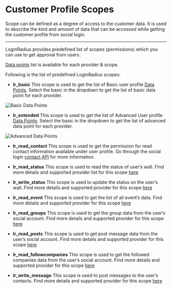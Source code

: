 Customer Profile Scopes
=====

Scope can be defined as a degree of access to the customer data. It is used to describe the kind and amount of data that can be accessed while getting the customer profile from social login.

-------

LoginRadius provides predefined list of scopes (permissions) which you can use to get approval from users.

[Data points](https://www.loginradius.com/datapoints) list is available for each provider & scope.

Following is the list of predefined LoginRadius scopes:

- **lr_basic**
This scope is used to get the list of Basic user profile [Data Points](https://www.loginradius.com/datapoints). Select the basic in the dropdown to get the list of basic data point for each provider.
  
![Basic Data Points](https://apidocs.lrcontent.com/images/Datapoint01_318715ab0c7b7d8acd3.35342752.png "Basic Data Points")

- **lr_extended**
This scope is used to get the list of Advanced User profile [Data Points](https://www.loginradius.com/datapoints). Select the basic in the dropdown to get the list of advanced data point for each provider.
  
![Advanced Data Points](https://apidocs.lrcontent.com/images/advanceddatapoints_116055ab0c86e830b92.97881377.png "Advanced Data Points")

- **lr_read_contact**
This scope is used to get the permission for read contact information available under user profile. Go through the social login [contact API](https://www.loginradius.com/docs/api/v2/social-login/contact) for more information.

- **lr_read_status**
This scope is used to read the status of user’s wall. Find more details and supported provider list for this scope [here](https://www.loginradius.com/docs/api/v2/social-login/status)

- **lr_write_status**
This scope is used to update the status on the user’s wall. Find more details and supported provider for this scope [here](https://www.loginradius.com/docs/api/v2/social-login/post-status-posting)

- **lr_read_event**
This scope is used to get the list of all event’s data. Find more details and supported provider for this scope [here](https://www.loginradius.com/docs/api/v2/social-login/event)

- **lr_read_groups**
This scope is used to get the group data from the user’s social account. Find more details and supported provider for this scope [here](https://www.loginradius.com/docs/api/v2/social-login/group)

- **lr_read_posts**
This scope is used to get post message data from the user’s social account. Find more details and supported provider for this scope [here](https://www.loginradius.com/docs/api/v2/social-login/post)

- **lr_read_followcompanies**
This scope is used to get the followed companies data from the user’s social account. Find more details and supported provider for this scope [here](https://www.loginradius.com/docs/api/v2/social-login/company)

- **lr_write_message**
This scope is used to post messages to the user’s contacts. Find more details and supported provider for this scope [here](https://www.loginradius.com/docs/api/v2/social-login/post-message-api)

